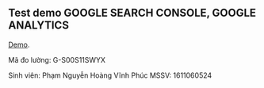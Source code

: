 ## Test demo GOOGLE SEARCH CONSOLE, GOOGLE ANALYTICS

 [Demo](https://orangefoxie.github.io/demotmdt/).

 Mã đo lường: G-S00S11SWYX

Sinh viên: Phạm Nguyễn Hoàng Vĩnh Phúc
MSSV: 1611060524